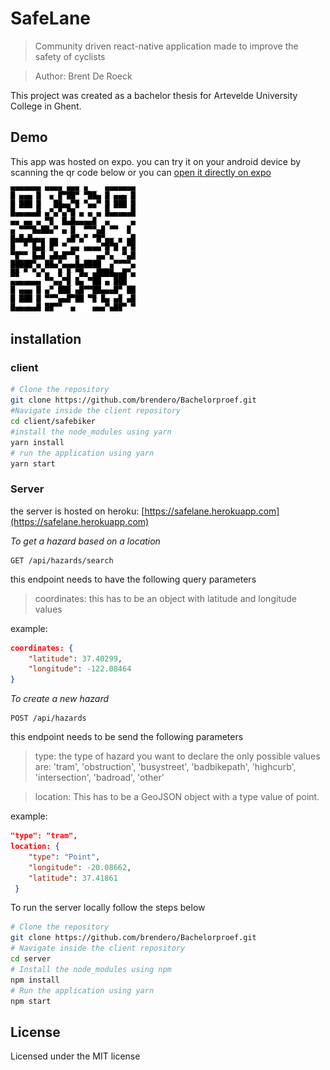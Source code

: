 # SafeLane
> Community driven react-native application made to improve the safety of cyclists

> Author: Brent De Roeck

This project was created as a bachelor thesis for Artevelde University College in Ghent. 

## Demo
This app was hosted on expo. you can try it on your android device by scanning the qr code below or you can [open it directly on expo](https://expo.io/@brendero/safelane)

![QR Code](./qr-code.png)

## installation
### client
```bash
# Clone the repository
git clone https://github.com/brendero/Bachelorproef.git
#Navigate inside the client repository
cd client/safebiker
#install the node_modules using yarn
yarn install
# run the application using yarn
yarn start
```
### Server
the server is hosted on heroku: [https://safelane.herokuapp.com](https://safelane.herokuapp.com)

*To get a hazard based on a location*
```
GET /api/hazards/search
```
this endpoint needs to have the following query parameters
> coordinates: this has to be an object with latitude and longitude values

example:
```json
coordinates: {
	"latitude": 37.40299,
	"longitude": -122.08464
}
```

*To create a new hazard*
```
POST /api/hazards
```
this endpoint needs to be send the following parameters
> type: the type of hazard you want to declare 
> the only possible values are: 'tram', 'obstruction', 'busystreet', 'badbikepath', 'highcurb', 'intersection', 'badroad', 'other'

> location: This has to be a GeoJSON object with a type value of point. 

example:
```json
"type": "tram",
location: {
 	"type": "Point",
 	"longitude": -20.08662,
 	"latitude": 37.41861
 }
```
To run the server locally follow the steps below
```bash
# Clone the repository
git clone https://github.com/brendero/Bachelorproef.git
# Navigate inside the client repository
cd server
# Install the node_modules using npm
npm install
# Run the application using yarn
npm start
```

## License
Licensed under the MIT license

